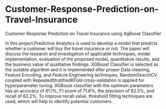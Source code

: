 # Customer-Response-Prediction-on-Travel-Insurance
Customer Response Prediction on Travel Insurance using XgBoost Classifier

In this project,Predictive Analytics is used to develop a model that predicts whether a customer will buy the travel insurance or not. The paper will discuss the research and investigation of applicable techniques, model implementation, evaluation of the proposed model, quantitative results, and the business value of qualitative findings. XGBoost Classifier is selected as the suitable algorithm and it is implemented after proper Data cleaning, Feature Encoding, and Feature Engineering techniques. RandomSearchCV coupled with RepeatedStratifiedKFold cross-validation is applied for hyperparameter tuning. XGBoost classifier with the optimum parameters has an accuracy of 81.1%, F1 score of 71.6%, the precision of 82.5%, and recall of 63.2%. To improve recall value, threshold fitting techniques are used, which will help to identify potential customers.

